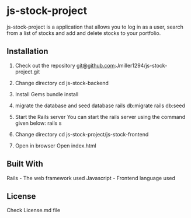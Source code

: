 # js-stock-project

js-stock-project is a application that allows you to log in as a user, search from a list of stocks and add and delete stocks to your portfolio.

## Installation

  1. Check out the repository
  git@github.com:Jmiller1294/js-stock-project.git

  2. Change directory
  cd js-stock-backend

  3. Install Gems
  bundle install

  4. migrate the database and seed database
  rails db:migrate
  rails db:seed

  5. Start the Rails server
  You can start the rails server using the command given below: 
  rails s 

  6.  Change directory
  cd js-stock-project/js-stock-frontend

  7.  Open in browser
  Open index.html

## Built With
  Rails - The web framework used
  Javascript - Frontend language used

## License
  Check License.md file
